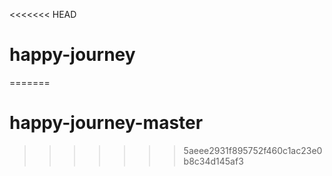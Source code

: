 <<<<<<< HEAD
# happy-journey
=======
# happy-journey-master
>>>>>>> 5aeee2931f895752f460c1ac23e0b8c34d145af3
